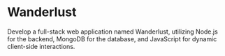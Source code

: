 # Wanderlust
Develop a full-stack web application named Wanderlust, utilizing Node.js for the backend, MongoDB for the database, and JavaScript for dynamic client-side interactions.
